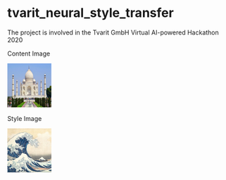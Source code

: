 # tvarit_neural_style_transfer
The project is involved in the Tvarit GmbH Virtual AI-powered Hackathon 2020

<p>Content Image</p>
<img src="/images/taj.jpg" title="Content Image" width="100" height="100"/>

<p>Style Image</p>
<img src="/images/style.jpg" title="Style Image" width="100" height="100"/>
